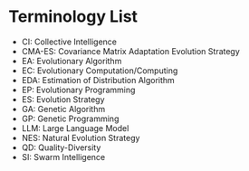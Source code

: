 # Terminology List

* CI: Collective Intelligence
* CMA-ES: Covariance Matrix Adaptation Evolution Strategy
* EA: Evolutionary Algorithm
* EC: Evolutionary Computation/Computing
* EDA: Estimation of Distribution Algorithm
* EP: Evolutionary Programming
* ES: Evolution Strategy
* GA: Genetic Algorithm
* GP: Genetic Programming
* LLM: Large Language Model
* NES: Natural Evolution Strategy
* QD: Quality-Diversity
* SI: Swarm Intelligence
